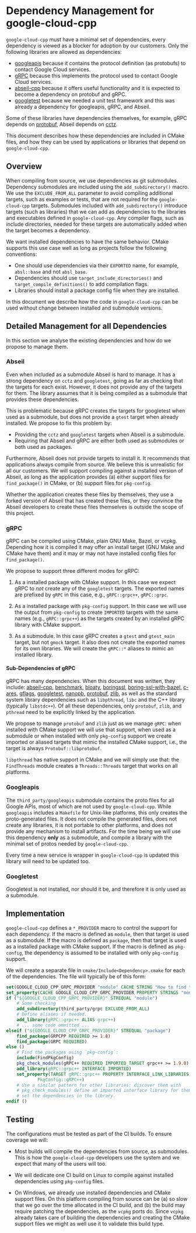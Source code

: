 # Dependency Management for google-cloud-cpp

`google-cloud-cpp` must have a minimal set of dependencies, every dependency is
viewed as a blocker for adoption by our customers.  Only the following
libraries are allowed as dependencies:

* [googleapis](https://github.com/google/googleapis) because it contains the
protocol definition (as protobufs) to contact Google Cloud services.
* [gRPC](https://grpc.io) because this implements the protocol used to contact
Google Cloud services.
* [abseil-cpp](https://abseil.io) because it offers useful functionality and it
is expected to become a dependency on protobuf and gRPC.
* [googletest](https://github.com/google/googletest) because we needed a unit
test framework and this was already a dependency for googleapis, gRPC, and
Abseil.

Some of these libraries have dependencies themselves, for example, gRPC depends
on [protobuf](https://developers.google.com/protocol-buffers/), Abseil depends
on [cctz](https://github.com/google/cctz).

This document describes how these dependencies are included in CMake files,
and how they can be used by applications or libraries that depend on
`google-cloud-cpp`.

## Overview

When compiling from source, we use dependencies as git submodules. Dependency
submodules are included using the `add_subdirectory()` macro.  We use the
`EXCLUDE_FROM_ALL` parameter to avoid compiling additional targets, such as
examples or tests, that are not required for the `google-cloud-cpp` targets.
Submodules included with `add_subdirectory()` introduce targets (such as
libraries) that we can add as dependencies to the libraries and executables
defined in `google-cloud-cpp`. Any compiler flags, such as include directories,
needed for these targets are automatically added when the target becomes a
dependency.

We want installed dependencies to have the same behavior. CMake supports this
use case well as long as projects follow the following conventions:

* One should use dependencies via their `EXPORTED` name, for example,
`absl::base` and not `absl_base`.
* Dependencies should use `target_include_directories()`
and `target_compile_definitions()` to add compilation flags.
* Libraries should install a package config file when they are installed.

In this document we describe how the code in `google-cloud-cpp` can be used
without change between installed and submodule versions.

## Detailed Management for all Dependencies

In this section we analyse the existing dependencies and how do we propose to
manage them.

### Abseil

Even when included as a submodule Abseil is hard to manage.  It has a strong
dependency on `cctz` and `googletest`, going as far as checking that the targets
for each exist.  However, it does not provide any of the targets for them. The
library assumes that it is being compiled as a submodule that provides these
dependencies.

This is problematic because gRPC creates the targets for googletest when used as
a submodule, but does not provide a `gtest` target when already installed.
We propose to fix this problem by:
 
* Providing the `cctz` and `googletest` targets when Abseil is a submodule.
* Requiring that Abseil and gRPC are either both used as submodules or both
used as packages.

Furthermore, Abseil does not provide targets to install it. It recommends
that applications always compile from source. We believe this is unrealistic
for all our customers. We will support compiling against a installed version
of Abseil, as long as the application provides (a) either support files for
`find_package()` in CMake, or (b) support files for `pkg-config`.

Whether the application creates these files by themselves, they use a forked
version of Abseil that has created these files, or they convince the Abseil
developers to create these files themselves is outside the scope of this
project.

### gRPC

gRPC can be compiled using CMake, plain GNU Make, Bazel, or vcpkg.  Depending
how it is compiled it may offer an install target (GNU Make and CMake have
them) and it may or may not have installed config files for `find_package()`.

We propose to support three different modes for gRPC:

1. As a installed package with CMake support.  In this case we expect gRPC to
*not* create any of the `googletest` targets.  The exported names are prefixed
by `gRPC` in this case, e.g., `gRPC::grpc++`, `gRPC::grpc`.

1. As a installed package with `pkg-config` support.  In this case we will
use the output from `pkg-config` to create `IMPORTED` targets with the same
names (e.g., `gRPC::grpc++`) as the targets created by an installed gRPC library
with CMake support.

1. As a submodule.  In this case gRPC creates a `gtest` and `gtest_main` target,
but not `gmock` target.  It also does not create the exported names for its
own libraries.  We will create the `gRPC::*` aliases to mimic an installed
library.

#### Sub-Dependencies of gRPC

gRPC has many dependencies.  When this document was written, they include:
[abseil-cpp](https://abseil.io),
[benchmark](https://github.com/google/benchmark),
[bloaty](https://github.com/google/bloaty), 
[boringssl](https://github.com/google/boringssl),
[boring-ssl-with-bazel](https://github.com/google/boringssl/tree/master-with-bazel),
[c-ares](https://github.com/c-ares/c-ares),
[gflags](https://github.com/gflags/gflags),
[googletest](https://github.com/google/googletest),
[nanopb](https://github.com/nanopb/nanopb),
[protobuf](https://developers.google.com/protocol-buffers/),
[zlib](https://www.zlib.net/), as well as the standard system library
dependencies such as `libpthread`, `libc` and the C++ library (typically
`libstdc++`). Of all these dependencies, only `protobuf`, `zlib`, and `pthread`
need to be explicitly linked by the application.

We propose to manage `protobuf` and `zlib` just as we manage `gRPC`: when
installed with CMake support we will use that support, when used as a submodule
or when installed with only `pkg-config` support we create imported or aliased
targets that mimic the installed CMake support, i.e., the target is always
`Protobuf::libprotobuf`.

`libpthread` has native support in CMake and we will simply use that: the
`FindThreads` module creates a `Threads::Threads` target that works on all
platforms.

### Googleapis

The `third_party/googleapis` submodule contains the proto files for all Google
APIs, most of which are not used by `google-cloud-cpp`.  While `googleapis`
includes a `Makefile` for Unix-like platforms, this only creates the
proto-generated files.  It does not compile the generated files, does not create
any libraries, it is not portable to other platforms, and does not provide any
mechanism to install artifacts.  For the time being we will use this dependency
**only** as a submodule, and compile  a library with the minimal set of protos
needed by `google-cloud-cpp`.

Every time a new service is wrapper in `google-cloud-cpp` is updated this
library will need to be updated too.

### Googletest

Googletest is not installed, nor should it be, and therefore it is only used
as a submodule.

## Implementation

`google-cloud-cpp` defines a `*_PROVIDER` macro to control the support for each
dependency. If the macro is defined as `module`, then that target is used as
a submodule. If the macro is defined as `package`, then that target is used as
a installed package with CMake support. If the macro is defined as `pkg-config`,
the dependency is assumed to be installed with only `pkg-config` support.

We will create a separate file in `cmake/Include<Dependency>.cmake` for each of
the dependencies. The file will typically be of this form:

```cmake
set(GOOGLE_CLOUD_CPP_GRPC_PROVIDER "module" CACHE STRING "How to find the gRPC library")
set_property(CACHE GOOGLE_CLOUD_CPP_GRPC_PROVIDER PROPERTY STRINGS "module" "package" "pkg-config")
if ("${GOOGLE_CLOUD_CPP_GRPC_PROVIDER}" STREQUAL "module")
    # Some checking
    add_subdirectory(third_party/grpc EXCLUDE_FROM_ALL)
    # Define aliases if needed.
    add_library(gRPC::grpc++ ALIAS grpc++)
    # ... some code ommitted ...
elseif ("${GOOGLE_CLOUD_CPP_GRPC_PROVIDER}" STREQUAL "package")
    find_package(GRPCPP REQUIRED >= 1.8)
    find_package(GRPC REQUIRED)
else ()
    # Find the packages using `pkg-config`:
    include(FindPkgConfig)
    pkg_check_modules(gRPC++ REQUIRED IMPORTED_TARGET grpc++ >= 1.9.0)
    add_library(gRPC::grpc++ INTERFACE IMPORTED)
    set_property(TARGET gRPC::grpc++ PROPERTY INTERFACE_LINK_LIBRARIES
            PkgConfig::gRPC++)
    # Use a similar pattern for other libraries: discover them with
    # pkg_check_modules() define an imported interface library for them, then
    # set the dependencies in the library.
endif ()
```

## Testing

The configurations must be tested as part of the CI builds. To ensure coverage
we will:

* Most builds will compile the dependencies from source, as submodules. This is
how the `google-cloud-cpp` developers use the system and we expect that many of
the users will too.

* We will dedicate one CI build on Linux to compile against installed
dependencies using `pkg-config` files.

* On Windows, we already use installed dependencies and CMake support files. On
this platform compiling from source can be (a) so slow that we go over the 
time allocated in the CI build, and (b) the build may require patching the
dependencies, as the `vcpkg` ports do.  Since `vcpkg` already takes care of
building the dependencies and creating the CMake support files we might as well
use it to validate this build type.
